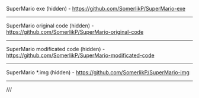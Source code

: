 SuperMario exe (hidden) - https://github.com/SomerlikP/SuperMario-exe
***
SuperMario original code (hidden) - https://github.com/SomerlikP/SuperMario-original-code
***
SuperMario modificated code (hidden) - https://github.com/SomerlikP/SuperMario-modificated-code
***
SuperMario *.img (hidden) - https://github.com/SomerlikP/SuperMario-img
***
///
